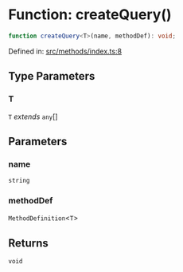# Function: createQuery()

```ts
function createQuery<T>(name, methodDef): void;
```

Defined in: [src/methods/index.ts:8](https://github.com/modelence/modelence/blob/547809fbbcff63781846ff984ba0b041aed1344a/packages/modelence/src/methods/index.ts#L8)

## Type Parameters

### T

`T` *extends* `any`[]

## Parameters

### name

`string`

### methodDef

`MethodDefinition`\<`T`\>

## Returns

`void`

